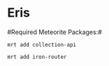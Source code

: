 Eris
====

#Required Meteorite Packages:#

```
mrt add collection-api
```

```
mrt add iron-router
```
